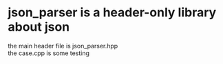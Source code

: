# json_parser is a header-only library about json  
the main header file is json_parser.hpp  
the case.cpp is some testing
